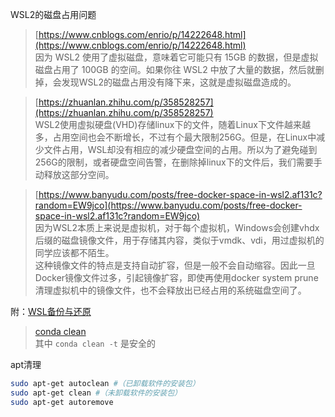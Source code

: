 WSL2的磁盘占用问题

> [https://www.cnblogs.com/enrio/p/14222648.html](https://www.cnblogs.com/enrio/p/14222648.html)  
> 因为 WSL2 使用了虚拟磁盘，意味着它可能只有 15GB 的数据，但是虚拟磁盘占用了 100GB 的空间。如果你往 WSL2 中放了大量的数据，然后就删掉，会发现WSL2的磁盘占用没有降下来，这就是虚拟磁盘造成的。

> [https://zhuanlan.zhihu.com/p/358528257](https://zhuanlan.zhihu.com/p/358528257)  
> WSL2使用虚拟硬盘(VHD)存储linux下的文件，随着Linux下文件越来越多，占用空间也会不断增长，不过有个最大限制256G。但是，在Linux中减少文件占用，WSL却没有相应的减少硬盘空间的占用。所以为了避免碰到256G的限制，或者硬盘空间告警，在删除掉linux下的文件后，我们需要手动释放这部分空间。

> [https://www.banyudu.com/posts/free-docker-space-in-wsl2.af131c?random=EW9jco](https://www.banyudu.com/posts/free-docker-space-in-wsl2.af131c?random=EW9jco)  
> 因为WSL2本质上来说是虚拟机，对于每个虚拟机，Windows会创建vhdx后缀的磁盘镜像文件，用于存储其内容，类似于vmdk、vdi，用过虚拟机的同学应该都不陌生。  
这种镜像文件的特点是支持自动扩容，但是一般不会自动缩容。因此一旦Docker镜像文件过多，引起镜像扩容，即使再使用docker system prune清理虚拟机中的镜像文件，也不会释放出已经占用的系统磁盘空间了。

附：[WSL备份与还原](http://www.xfy-learning.com/2020/05/30/WSL%E5%A4%87%E4%BB%BD%E4%B8%8E%E8%BF%98%E5%8E%9F/)

> [conda clean](https://docs.conda.io/projects/conda/en/latest/commands/clean.html)  
> 其中 `conda clean -t` 是安全的

apt清理

``` bash
sudo apt-get autoclean #（已卸载软件的安装包）
sudo apt-get clean #（未卸载软件的安装包）
sudo apt-get autoremove
```